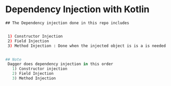 # Dependency Injection with Kotlin

    ## The Dependency injection done in this repo includes

 ```bash

  1) Constructor Injection
  2) Field Injection
  3) Method Injection : Done when the injected object is is a is needed in a dependency


 ```

  ``` python

  ## Note
   Dagger does dependency injection in this order
     1) Constructor injection
     2) Field Injection
     3) Method Injection

  ```
